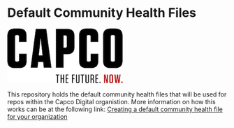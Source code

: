 # Default Community Health Files

![Capco](assets/capco_logo.jpg)

This repository holds the default community health files that will be used for repos within the Capco Digital organistion.  More information on how this works can be at the following link:
[Creating a default community health file for your organization](https://help.github.com/en/articles/creating-a-default-community-health-file-for-your-organization)
